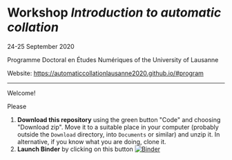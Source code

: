 # Workshop *Introduction to automatic collation*

24-25 September 2020

Programme Doctoral en Études Numériques of the University of Lausanne

Website: https://automaticcollationlausanne2020.github.io/#program

---

Welcome!

Please
1. **Download this repository** using the green button "Code" and choosing "Download zip". Move it to a suitable place in your computer (probably outside the `Download` directory, into `Documents` or similar) and unzip it. In alternative, if you know what you are doing, clone it.
5. **Launch Binder** by clicking on this button
[![Binder](https://mybinder.org/badge_logo.svg)](https://mybinder.org/v2/gh/automaticCollationLausanne2020/Materials/master)

